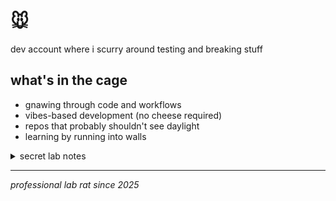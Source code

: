 # 🐭

dev account where i scurry around testing and breaking stuff

## what's in the cage
- gnawing through code and workflows
- vibes-based development (no cheese required)
- repos that probably shouldn't see daylight
- learning by running into walls

<details>
<summary>secret lab notes</summary>

```
    (\   /)
   ( ._.)
  o_(")(")

...
day 127: spent 3 hours debugging. typo in variable name.
day 128: docker container works on my machine but not on github actions
day 131: forgot to gitignore node_modules again. 200mb push incoming.
day 134: tried to implement auth from scratch. gave up. hello clerk.
day 139: merge conflict in package-lock.json. deleted everything, started over.
day 142: "temporary" console.log from 2 weeks ago is now permanent
day 145: discovered i've been using the wrong database this whole time
day 148: typescript errors? just add 'any' and move on
day 151: production is down. it was my fault. again.
...
day 247: figured out how to push to git
day 248: accidentally pushed to main again
day 249: discovered coffee exists
day 250: currently running on 3 hours of sleep and pure determination
day 251: the semicolon was missing. it's always the semicolon.
...

cheese stash coordinates: localhost:3000/admin
```
</details>


---

*professional lab rat since 2025*
